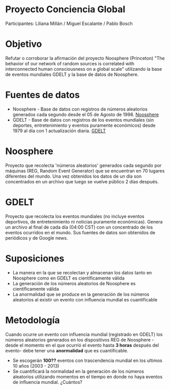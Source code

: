 Proyecto Conciencia Global
===================================

Participantes: Liliana Millán / Miguel Escalante  / Pablo Bosch


Objetivo
===================================
Refutar o corroborar la afirmación del proyecto Noosphere (Princeton) "The behavior of our network of random sources is correlated with interconnected human consciousness on a global scale" utilizando la base de eventos mundiales GDELT y la base de datos de Noosphere. 


Fuentes de datos
====================================
* Noosphere - Base de datos con registros de números aleatorios generados cada segundo desde el 05 de Agosto de 1998. [Noosphere](http://noosphere.princeton.edu)
* GDELT - Base de datos con registros de los eventos mundiales (sin deportes, entretenimiento y eventos puramente económicos) desde 1979 al día con 1 actualización diaria. [GDELT](http://gdelt.utdallas.edu)


Noosphere
===============
Proyecto que recolecta 'números aleatorios' generados cada segundo por máquinas (REG, Random Event Generator) que se encuentran en 70 lugares diferentes del mundo. Una vez obtenidos los datos de un día son concentrados en un archivo que luego se vuelve público 2 días después. 


GDELT
===============
Proyecto que recolecta los eventos mundiales (no incluye eventos deportivos, de entretenimiento ni noticias puramente económicas). Genera un archivo al final de cada día (04:00 CST) con un concentrado de los eventos ocurridos en el mundo. Sus fuentes de datos son obtenidos de periódicos y de Google news.  


Suposiciones
================
* La manera en la que se recolectan y almacenan los datos tanto en Noosphere como en GDELT es científicamente válida
* La generación de los números aleatorios de Noosphere es científicamente válida
* La anormalidad que se produce en la generación de los números aleatorios al existir un evento con influencia mundial es cuantificable


Metodología
============
Cuando ocurre un evento con influencia mundial (registrado en GDELT) los números aleatorios generados en los dispositivos REG de Noosphere -desde el momento en el que ocurrió el evento hasta **3 horas** después del evento- debe tener una **anormalidad** que es cuantificable.

* Se escogerán **100??** eventos con trascendencia mundial en los ultimos 10 años (2003 - 2013)
* Se cuantificará la normalidad en la generación de los números aleatorios utilizando momentos en el tiempo en donde no haya eventos de influencia mundial. ¿Cuántos?






